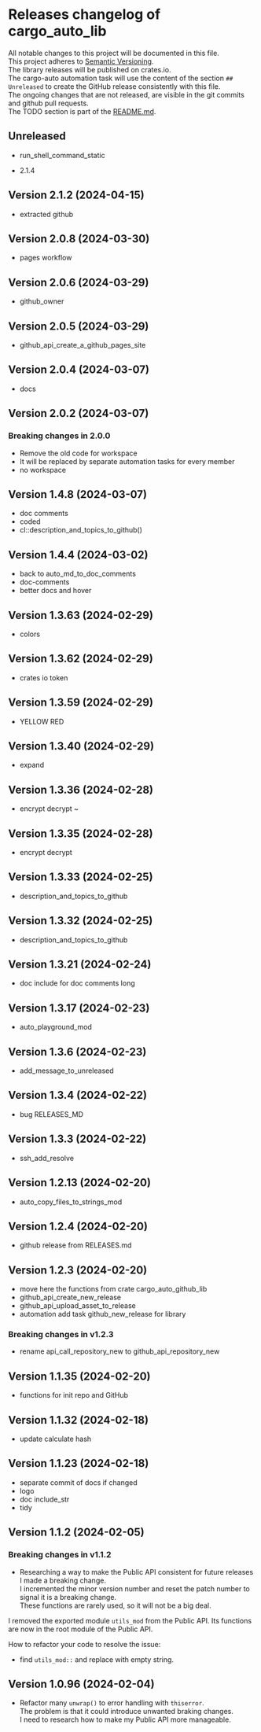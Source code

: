 # Releases changelog of cargo_auto_lib

All notable changes to this project will be documented in this file.  
This project adheres to [Semantic Versioning](https://semver.org/spec/v2.0.0.html).  
The library releases will be published on crates.io.  
The cargo-auto automation task will use the content of the section `## Unreleased` to create
the GitHub release consistently with this file.  
The ongoing changes that are not released, are visible in the git commits and github pull requests.  
The TODO section is part of the [README.md](https://github.com/automation-tasks-rs/cargo_auto_lib).  

## Unreleased

- run_shell_command_static

- 2.1.4

## Version 2.1.2 (2024-04-15)

- extracted github

## Version 2.0.8 (2024-03-30)

- pages workflow

## Version 2.0.6 (2024-03-29)

- github_owner

## Version 2.0.5 (2024-03-29)

- github_api_create_a_github_pages_site

## Version 2.0.4 (2024-03-07)

- docs

## Version 2.0.2 (2024-03-07)

### Breaking changes in 2.0.0

- Remove the old code for workspace
- It will be replaced by separate automation tasks for every member
- no workspace

## Version 1.4.8 (2024-03-07)

- doc comments
- coded
- cl::description_and_topics_to_github()

## Version 1.4.4 (2024-03-02)

- back to auto_md_to_doc_comments
- doc-comments
- better docs and hover

## Version 1.3.63 (2024-02-29)

- colors

## Version 1.3.62 (2024-02-29)

- crates io token

## Version 1.3.59 (2024-02-29)

- YELLOW RED

## Version 1.3.40 (2024-02-29)

- expand

## Version 1.3.36 (2024-02-28)

- encrypt decrypt ~

## Version 1.3.35 (2024-02-28)

- encrypt decrypt

## Version 1.3.33 (2024-02-25)

- description_and_topics_to_github

## Version 1.3.32 (2024-02-25)

- description_and_topics_to_github

## Version 1.3.21 (2024-02-24)

- doc include for doc comments long

## Version 1.3.17 (2024-02-23)

- auto_playground_mod

## Version 1.3.6 (2024-02-23)

- add_message_to_unreleased

## Version 1.3.4 (2024-02-22)

- bug RELEASES_MD

## Version 1.3.3 (2024-02-22)

- ssh_add_resolve

## Version 1.2.13 (2024-02-20)

- auto_copy_files_to_strings_mod

## Version 1.2.4 (2024-02-20)

- github release from RELEASES.md

## Version 1.2.3 (2024-02-20)

- move here the functions from crate cargo_auto_github_lib
- github_api_create_new_release
- github_api_upload_asset_to_release
- automation add task github_new_release for library

### Breaking changes in v1.2.3

- rename api_call_repository_new to github_api_repository_new

## Version 1.1.35 (2024-02-20)

- functions for init repo and GitHub

## Version 1.1.32 (2024-02-18)

- update calculate hash

## Version 1.1.23 (2024-02-18)

- separate commit of docs if changed
- logo
- doc include_str
- tidy

## Version 1.1.2 (2024-02-05)

### Breaking changes in v1.1.2

- Researching a way to make the Public API consistent for future releases I made a breaking change.  
I incremented the minor version number and reset the patch number to signal it is a breaking change.  
These functions are rarely used, so it will not be a big deal.

I removed the exported module `utils_mod` from the Public API.  Its functions are now in the root module of the Public API.

How to refactor your code to resolve the issue:

- find `utils_mod::` and replace with empty string.

## Version 1.0.96 (2024-02-04)

- Refactor many `unwrap()` to error handling with `thiserror`.  
The problem is that it could introduce unwanted braking changes.  
I need to research how to make my Public API more manageable.  
